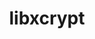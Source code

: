---
title: "libxcrypt"
layout: cache
categories: [package, develop-2023-06-25]
meta: {"versions": ["4.4.33"], "compilers": ["gcc@=11.1.0", "gcc@=11.3.0", "gcc@=12.1.0", "gcc@=7.3.1", "gcc@=7.5.0", "oneapi@=2023.1.0"], "oss": ["amzn2", "ubuntu18.04", "ubuntu20.04", "ubuntu22.04"], "platforms": ["linux"], "targets": ["aarch64", "neoverse_n1", "ppc64le", "x86_64", "x86_64_v3"], "stacks": ["aws-ahug", "aws-ahug-aarch64", "aws-isc", "aws-isc-aarch64", "build_systems", "data-vis-sdk", "e4s", "e4s-oneapi", "e4s-power", "gpu-tests", "ml-linux-x86_64-cpu", "ml-linux-x86_64-cuda", "ml-linux-x86_64-rocm", "radiuss", "radiuss-aws", "radiuss-aws-aarch64", "root", "tutorial"], "num_specs": 12, "num_specs_by_stack": {"tutorial": 2, "ml-linux-x86_64-cuda": 1, "ml-linux-x86_64-cpu": 1, "ml-linux-x86_64-rocm": 1, "root": 12, "e4s-power": 1, "aws-isc-aarch64": 2, "aws-ahug-aarch64": 4, "radiuss-aws-aarch64": 2, "e4s": 1, "data-vis-sdk": 1, "gpu-tests": 1, "aws-ahug": 2, "radiuss-aws": 1, "aws-isc": 1, "e4s-oneapi": 1, "radiuss": 1, "build_systems": 1}}
spec_details: [{"hash": "tng7g532uvlom2xpa4lc55hcrvkhgggv", "compiler": "gcc@=11.3.0", "versions": ["4.4.33"], "os": "ubuntu22.04", "platform": "linux", "target": "x86_64_v3", "variants": ["build_system=autotools", "~obsolete_api"], "stacks": ["tutorial", "ml-linux-x86_64-cuda", "ml-linux-x86_64-cpu", "ml-linux-x86_64-rocm", "root"], "size": "-", "tarball": "https://binaries.spack.io/releases/develop-2023-06-25/build_cache/linux-ubuntu22.04-x86_64_v3/gcc-11.3.0/libxcrypt-4.4.33/linux-ubuntu22.04-x86_64_v3-gcc-11.3.0-libxcrypt-4.4.33-tng7g532uvlom2xpa4lc55hcrvkhgggv.spack"}, {"hash": "2fkpuvri5662kaxwtwdslzj2io3iundk", "compiler": "gcc@=11.1.0", "versions": ["4.4.33"], "os": "ubuntu20.04", "platform": "linux", "target": "ppc64le", "variants": ["build_system=autotools", "~obsolete_api"], "stacks": ["e4s-power", "root"], "size": "-", "tarball": "https://binaries.spack.io/releases/develop-2023-06-25/build_cache/linux-ubuntu20.04-ppc64le/gcc-11.1.0/libxcrypt-4.4.33/linux-ubuntu20.04-ppc64le-gcc-11.1.0-libxcrypt-4.4.33-2fkpuvri5662kaxwtwdslzj2io3iundk.spack"}, {"hash": "2n3q74kmfhujae7bcxsaz2gu7rzlcnwh", "compiler": "gcc@=7.3.1", "versions": ["4.4.33"], "os": "amzn2", "platform": "linux", "target": "aarch64", "variants": ["build_system=autotools", "~obsolete_api"], "stacks": ["aws-isc-aarch64", "aws-ahug-aarch64", "radiuss-aws-aarch64", "root"], "size": "-", "tarball": "https://binaries.spack.io/releases/develop-2023-06-25/build_cache/linux-amzn2-aarch64/gcc-7.3.1/libxcrypt-4.4.33/linux-amzn2-aarch64-gcc-7.3.1-libxcrypt-4.4.33-2n3q74kmfhujae7bcxsaz2gu7rzlcnwh.spack"}, {"hash": "hpnrqj5gc5iew52j6epb5mkkioee6qmc", "compiler": "gcc@=11.1.0", "versions": ["4.4.33"], "os": "ubuntu20.04", "platform": "linux", "target": "x86_64_v3", "variants": ["build_system=autotools", "~obsolete_api"], "stacks": ["e4s", "data-vis-sdk", "gpu-tests", "root"], "size": "-", "tarball": "https://binaries.spack.io/releases/develop-2023-06-25/build_cache/linux-ubuntu20.04-x86_64_v3/gcc-11.1.0/libxcrypt-4.4.33/linux-ubuntu20.04-x86_64_v3-gcc-11.1.0-libxcrypt-4.4.33-hpnrqj5gc5iew52j6epb5mkkioee6qmc.spack"}, {"hash": "5s5w2lttzbq2akhea6toyonq34dn374l", "compiler": "gcc@=7.3.1", "versions": ["4.4.33"], "os": "amzn2", "platform": "linux", "target": "neoverse_n1", "variants": ["build_system=autotools", "~obsolete_api"], "stacks": ["aws-isc-aarch64", "aws-ahug-aarch64", "radiuss-aws-aarch64", "root"], "size": "-", "tarball": "https://binaries.spack.io/releases/develop-2023-06-25/build_cache/linux-amzn2-neoverse_n1/gcc-7.3.1/libxcrypt-4.4.33/linux-amzn2-neoverse_n1-gcc-7.3.1-libxcrypt-4.4.33-5s5w2lttzbq2akhea6toyonq34dn374l.spack"}, {"hash": "enbuaslyquqtojhcf2dks6alagtcbysm", "compiler": "gcc@=7.3.1", "versions": ["4.4.33"], "os": "amzn2", "platform": "linux", "target": "x86_64_v3", "variants": ["build_system=autotools", "~obsolete_api"], "stacks": ["aws-ahug", "radiuss-aws", "aws-isc", "root"], "size": "-", "tarball": "https://binaries.spack.io/releases/develop-2023-06-25/build_cache/linux-amzn2-x86_64_v3/gcc-7.3.1/libxcrypt-4.4.33/linux-amzn2-x86_64_v3-gcc-7.3.1-libxcrypt-4.4.33-enbuaslyquqtojhcf2dks6alagtcbysm.spack"}, {"hash": "az2xp2gtku3tn6marlszv4rf3a5e5b2k", "compiler": "oneapi@=2023.1.0", "versions": ["4.4.33"], "os": "ubuntu20.04", "platform": "linux", "target": "x86_64", "variants": ["build_system=autotools", "~obsolete_api"], "stacks": ["e4s-oneapi", "root"], "size": "-", "tarball": "https://binaries.spack.io/releases/develop-2023-06-25/build_cache/linux-ubuntu20.04-x86_64/oneapi-2023.1.0/libxcrypt-4.4.33/linux-ubuntu20.04-x86_64-oneapi-2023.1.0-libxcrypt-4.4.33-az2xp2gtku3tn6marlszv4rf3a5e5b2k.spack"}, {"hash": "ieogdxgdbnbccvxvo5hern6lk6lw2qpk", "compiler": "gcc@=7.5.0", "versions": ["4.4.33"], "os": "ubuntu18.04", "platform": "linux", "target": "x86_64_v3", "variants": ["build_system=autotools", "~obsolete_api"], "stacks": ["radiuss", "build_systems", "root"], "size": "-", "tarball": "https://binaries.spack.io/releases/develop-2023-06-25/build_cache/linux-ubuntu18.04-x86_64_v3/gcc-7.5.0/libxcrypt-4.4.33/linux-ubuntu18.04-x86_64_v3-gcc-7.5.0-libxcrypt-4.4.33-ieogdxgdbnbccvxvo5hern6lk6lw2qpk.spack"}, {"hash": "izk2f6iwfu5kxvsosutkynh4wyjdf3re", "compiler": "gcc@=12.1.0", "versions": ["4.4.33"], "os": "ubuntu22.04", "platform": "linux", "target": "x86_64_v3", "variants": ["build_system=autotools", "~obsolete_api"], "stacks": ["tutorial", "root"], "size": "-", "tarball": "https://binaries.spack.io/releases/develop-2023-06-25/build_cache/linux-ubuntu22.04-x86_64_v3/gcc-12.1.0/libxcrypt-4.4.33/linux-ubuntu22.04-x86_64_v3-gcc-12.1.0-libxcrypt-4.4.33-izk2f6iwfu5kxvsosutkynh4wyjdf3re.spack"}, {"hash": "cdal7oh4lvvvr5uvd453f7dijycptuu6", "compiler": "gcc@=7.3.1", "versions": ["4.4.33"], "os": "amzn2", "platform": "linux", "target": "aarch64", "variants": ["build_system=autotools", "~obsolete_api"], "stacks": ["aws-ahug-aarch64", "root"], "size": "-", "tarball": "https://binaries.spack.io/releases/develop-2023-06-25/build_cache/linux-amzn2-aarch64/gcc-7.3.1/libxcrypt-4.4.33/linux-amzn2-aarch64-gcc-7.3.1-libxcrypt-4.4.33-cdal7oh4lvvvr5uvd453f7dijycptuu6.spack"}, {"hash": "xyjvshmx3zgwlz2x7occbae6tctfxrmh", "compiler": "gcc@=7.3.1", "versions": ["4.4.33"], "os": "amzn2", "platform": "linux", "target": "x86_64_v3", "variants": ["build_system=autotools", "~obsolete_api"], "stacks": ["aws-ahug", "root"], "size": "-", "tarball": "https://binaries.spack.io/releases/develop-2023-06-25/build_cache/linux-amzn2-x86_64_v3/gcc-7.3.1/libxcrypt-4.4.33/linux-amzn2-x86_64_v3-gcc-7.3.1-libxcrypt-4.4.33-xyjvshmx3zgwlz2x7occbae6tctfxrmh.spack"}, {"hash": "ro3jvgyvvsix56onr5db7i2vnyzufbnw", "compiler": "gcc@=7.3.1", "versions": ["4.4.33"], "os": "amzn2", "platform": "linux", "target": "neoverse_n1", "variants": ["build_system=autotools", "~obsolete_api"], "stacks": ["aws-ahug-aarch64", "root"], "size": "-", "tarball": "https://binaries.spack.io/releases/develop-2023-06-25/build_cache/linux-amzn2-neoverse_n1/gcc-7.3.1/libxcrypt-4.4.33/linux-amzn2-neoverse_n1-gcc-7.3.1-libxcrypt-4.4.33-ro3jvgyvvsix56onr5db7i2vnyzufbnw.spack"}]
---